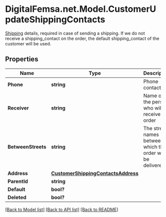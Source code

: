 # DigitalFemsa.net.Model.CustomerUpdateShippingContacts
[Shipping](https://developers.femsa.com/v2.1.0/reference/createcustomershippingcontacts) details, required in case of sending a shipping. If we do not receive a shipping_contact on the order, the default shipping_contact of the customer will be used.

## Properties

Name | Type | Description | Notes
------------ | ------------- | ------------- | -------------
**Phone** | **string** | Phone contact | [optional] 
**Receiver** | **string** | Name of the person who will receive the order | [optional] 
**BetweenStreets** | **string** | The street names between which the order will be delivered. | [optional] 
**Address** | [**CustomerShippingContactsAddress**](CustomerShippingContactsAddress.md) |  | [optional] 
**ParentId** | **string** |  | [optional] 
**Default** | **bool?** |  | [optional] 
**Deleted** | **bool?** |  | [optional] 

[[Back to Model list]](../README.md#documentation-for-models) [[Back to API list]](../README.md#documentation-for-api-endpoints) [[Back to README]](../README.md)

